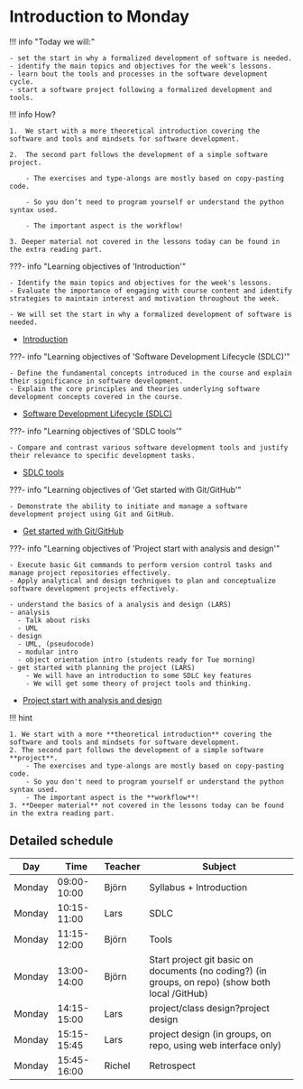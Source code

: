 # Introduction to Monday

!!! info "Today we will:"

    - set the start in why a formalized development of software is needed.
    - identify the main topics and objectives for the week's lessons.
    - learn bout the tools and processes in the software development cycle.
    - start a software project following a formalized development and tools.

!!! info How?

    1.  We start with a more theoretical introduction covering the software and tools and mindsets for software development.

    2.  The second part follows the development of a simple software project.

        - The exercises and type-alongs are mostly based on copy-pasting code.

        - So you don’t need to program yourself or understand the python syntax used.

        - The important aspect is the workflow!

    3. Deeper material not covered in the lessons today can be found in the extra reading part.

???- info "Learning objectives of 'Introduction'"

    - Identify the main topics and objectives for the week's lessons.
    - Evaluate the importance of engaging with course content and identify strategies to maintain interest and motivation throughout the week.        

    - We will set the start in why a formalized development of software is needed.

- [Introduction](introductions/intro.md)

???- info "Learning objectives of 'Software Development Lifecycle (SDLC)'"

    - Define the fundamental concepts introduced in the course and explain their significance in software development.
    - Explain the core principles and theories underlying software development concepts covered in the course.


- [Software Development Lifecycle (SDLC)](introductions/sdlc_tools.md)

???- info "Learning objectives of 'SDLC tools'"

    - Compare and contrast various software development tools and justify their relevance to specific development tasks.

- [SDLC tools](introductions/sdlc_tools.md)

???- info "Learning objectives of 'Get started with Git/GitHub'"

    - Demonstrate the ability to initiate and manage a software development project using Git and GitHub.
    
- [Get started with Git/GitHub](project_start/startup.md)


???- info "Learning objectives of 'Project start with analysis and design'"

    - Execute basic Git commands to perform version control tasks and manage project repositories effectively.
    - Apply analytical and design techniques to plan and conceptualize software development projects effectively.

    - understand the basics of a analysis and design (LARS)
    - analysis
      - Talk about risks
      - UML
    - design
      - UML, (pseudocode)
      - modular intro
      - object orientation intro (students ready for Tue morning)
    - get started with planning the project (LARS)
        - We will have an introduction to some SDLC key features
        - We will get some theory of project tools and thinking.

- [Project start with analysis and design](project_start/analysis_design.md)

!!! hint

    1. We start with a more **theoretical introduction** covering the software and tools and mindsets for software development.
    2. The second part follows the development of a simple software **project**.
        - The exercises and type-alongs are mostly based on copy-pasting code.
        - So you don't need to program yourself or understand the python syntax used.
        - The important aspect is the **workflow**!
    3. **Deeper material** not covered in the lessons today can be found in the extra reading part.


## Detailed schedule

Day      |Time       |Teacher|Subject
---------|-----------|-------|-----------------------------------------------------------
Monday   |09:00-10:00|Björn |Syllabus + Introduction 
Monday   |10:15-11:00|Lars | SDLC
Monday   |11:15-12:00|Björn |Tools
Monday   |13:00-14:00|Björn  |Start project git basic on documents (no coding?) (in groups, on repo) (show both local /GitHub)
Monday   |14:15-15:00|Lars  |project/class design?project design
Monday   |15:15-15:45|Lars |project design (in groups, on repo, using web interface only)
Monday   |15:45-16:00|Richel |Retrospect

